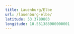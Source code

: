 ```yaml
---
title: Lauenburg/Elbe
url: /lauenburg-elbe/
latitude: 53.3789803
longitude: 10.551388900000001
---
```

